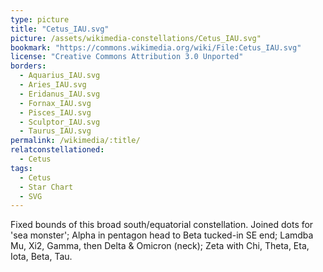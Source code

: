 ```yaml
---
type: picture
title: "Cetus_IAU.svg"
picture: /assets/wikimedia-constellations/Cetus_IAU.svg"
bookmark: "https://commons.wikimedia.org/wiki/File:Cetus_IAU.svg"
license: "Creative Commons Attribution 3.0 Unported"
borders:
  - Aquarius_IAU.svg
  - Aries_IAU.svg
  - Eridanus_IAU.svg
  - Fornax_IAU.svg
  - Pisces_IAU.svg
  - Sculptor_IAU.svg
  - Taurus_IAU.svg
permalink: /wikimedia/:title/
relatconstellationed:
  - Cetus
tags:
  - Cetus
  - Star Chart
  - SVG
---
```

Fixed bounds of this broad south/equatorial constellation. Joined dots for 'sea monster'; Alpha in pentagon head to Beta tucked-in SE end; Lamdba Mu, Xi2, Gamma, then Delta & Omicron (neck); Zeta with Chi, Theta, Eta, Iota, Beta, Tau.
